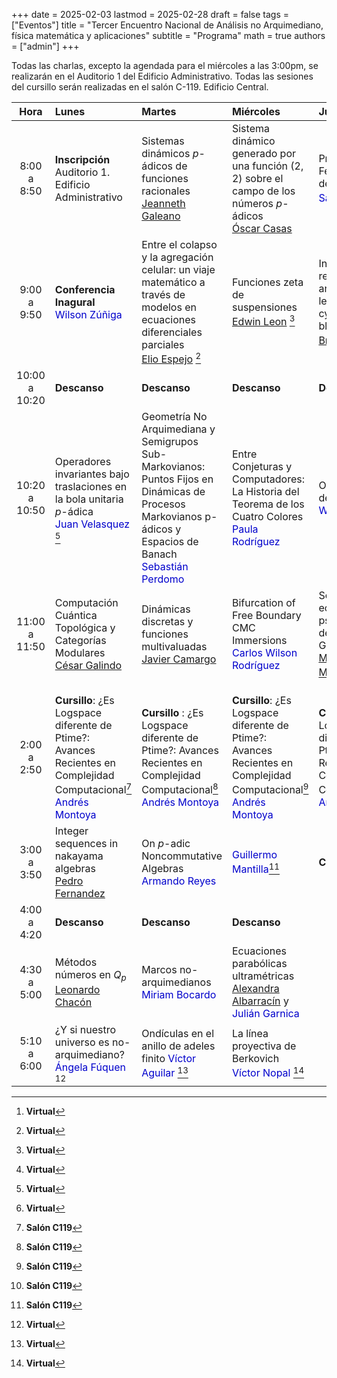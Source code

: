 +++
date      = 2025-02-03
lastmod   = 2025-02-28
draft     = false
tags      = ["Eventos"]
title     = "Tercer Encuentro Nacional de Análisis no Arquimediano, física matemática y aplicaciones"
subtitle  = "Programa"
math      = true
authors   = ["admin"]
+++

Todas las charlas, excepto la agendada para el miércoles a las 3:00pm, se realizarán en el Auditorio 1 del Edificio Administrativo. Todas las sesiones del cursillo serán realizadas en el salón C-119. Edificio Central.

Hora        |Lunes       | Martes      | Miércoles   | Jueves
:----------:|:------------|:------------|:------------|:------------
8:00<br>a<br> 8:50  | **Inscripción** <br> Auditorio 1. Edificio Administrativo| Sistemas dinámicos $p$-ádicos de funciones racionales <br> [Jeanneth Galeano](http://www.hermes.unal.edu.co/pages/Docentes/Docente.jsf?u=jgaleanop) | Sistema dinámico generado por una función $(2,2)$ sobre el campo de los números $p$-ádicos<br> [Óscar Casas](https://matematicas.netlify.app/authors/casas-o/)| Procesos de Feller en el anillo de adéles finitos <br> <font color="#0000cc">Samuel Estala</font>[^1]
9:00<br>a<br>9:50  | **Conferencia Inagural** <br> <font color="#0000cc">Wilson Zúñiga</font>| Entre el colapso y la agregación celular: un viaje matemático a través de modelos en ecuaciones diferenciales parciales <br>[Elio Espejo](https://research.nottingham.edu.cn/en/persons/elio-eduardo-espejo-arenas) [^1]| Funciones zeta de suspensiones <br> [Edwin Leon](https://riemann.unizar.es/~eleon/) [^1] | Integrating remote sensing and deep learning for cyanobacterial bloom monitoring <br> [Brian Zambrano](https://sites.google.com/ualberta.ca/ilmee/people/brian-zambrano) [^1]
10:00<br>a<br>10:20 | **Descanso**   |**Descanso**   |**Descanso**   | **Descanso**
10:20<br>a<br>10:50  | Operadores invariantes bajo traslaciones en la bola unitaria $p$-ádica <br> <font color="#0000cc">Juan Velasquez</font> [^1] | Geometría No Arquimediana y Semigrupos Sub-Markovianos: Puntos Fijos en Dinámicas de Procesos Markovianos p-ádicos y Espacios de Banach <br> <font color="#0000cc">Sebastián Perdomo</font>  | Entre Conjeturas y Computadores: La Historia del Teorema de los Cuatro Colores <br> <font color="#0000cc">Paula Rodríguez</font> | Oportunidades de posgrado  <br> <font color="#0000cc">Wilson Zúñiga</font>
11:00<br>a<br>11:50  | Computación Cuántica Topológica y Categorías Modulares<br> [César Galindo](https://matematicas.uniandes.edu.co/es/profesores/cesar-neyit-galindo-martinez) | Dinámicas discretas y funciones multivaluadas<br> [Javier Camargo](https://profesores.uis.edu.co/javier-enrique-camargo-garcia-es/) | Bifurcation of Free Boundary CMC Immersions<br><font color="#0000cc">Carlos Wilson Rodríguez</font> | Solución de la ecuación pseudodiferencial de tipo Klein-Gordon $p$-ádica <br> [Ma. Luisa Mendoza](https://research.tec.mx/vivo-tec/display/PID_318191) [^1] 
||||
||||
||||
2:00 <br>a<br>2:50  | **Cursillo**: ¿Es Logspace diferente de Ptime?: Avances Recientes en Complejidad Computacional[^2] <br> <font color="#0000cc">Andrés Montoya</font>| **Cursillo** : ¿Es Logspace diferente de Ptime?: Avances Recientes en Complejidad Computacional[^2] <br> <font color="#0000cc">Andrés Montoya</font>| **Cursillo**: ¿Es Logspace diferente de Ptime?: Avances Recientes en Complejidad Computacional[^2] <br> <font color="#0000cc">Andrés Montoya</font>  | **Cursillo**: ¿Es Logspace diferente de Ptime?: Avances Recientes en Complejidad Computacional[^2] <br> <font color="#0000cc">Andrés Montoya</font>
3:00 <br>a<br> 3:50 | Integer sequences in nakayama algebras<br> [Pedro Fernandez](https://sites.google.com/view/pedrofernandofernandezespinosa/home) | On $p$-adic Noncommutative Algebras<br> <font color="#0000cc">Armando Reyes</font> |  <font color="#0000cc">Guillermo Mantilla</font>[^2] | **Cierre**
4:00 <br>a<br>4:20 | **Descanso**   |**Descanso**   |**Descanso** |
4:30<br>a<br>5:00 | Métodos números en $Q_p$ <br> [Leonardo Chacón](https://perfilesycapacidades.javeriana.edu.co/en/persons/leonardo.chacon)| Marcos no-arquimedianos<br> <font color="#0000cc">Miriam Bocardo</font>| Ecuaciones parabólicas ultramétricas [Alexandra Albarracín](https://profesores.uis.edu.co/adriana-alexandra-albarracin-mantilla-es/) y <font color="#0000cc">Julián Garnica</font> | 
5:10<br>a<br>6:00 | ¿Y si nuestro universo es no-arquimediano? <br> <font color="#0000cc">Ángela Fúquen</font> [^1] |Ondículas en el anillo de adeles finito <font color="#0000cc">Víctor Aguilar</font> [^1]| La línea proyectiva de Berkovich <br> <font color="#0000cc">Víctor Nopal</font> [^1] | 

[^1]: **Virtual**
[^2]: **Salón C119**







